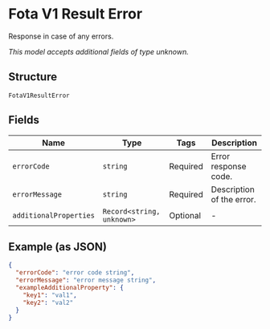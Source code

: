 
# Fota V1 Result Error

Response in case of any errors.

*This model accepts additional fields of type unknown.*

## Structure

`FotaV1ResultError`

## Fields

| Name | Type | Tags | Description |
|  --- | --- | --- | --- |
| `errorCode` | `string` | Required | Error response code. |
| `errorMessage` | `string` | Required | Description of the error. |
| `additionalProperties` | `Record<string, unknown>` | Optional | - |

## Example (as JSON)

```json
{
  "errorCode": "error code string",
  "errorMessage": "error message string",
  "exampleAdditionalProperty": {
    "key1": "val1",
    "key2": "val2"
  }
}
```

